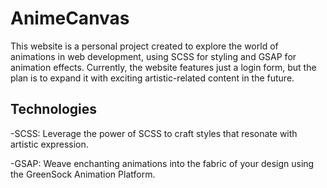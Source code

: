 # AnimeCanvas

This website is a personal project created to explore the world of animations in web development, using SCSS for styling and GSAP for animation effects. Currently, the website features just a login form, but the plan is to expand it with exciting artistic-related content in the future.

## Technologies

-SCSS: Leverage the power of SCSS to craft styles that resonate with artistic expression.

-GSAP: Weave enchanting animations into the fabric of your design using the GreenSock Animation Platform.